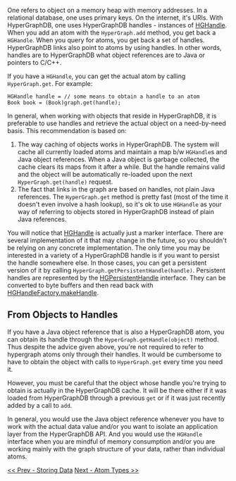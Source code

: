 One refers to object on a memory heap with memory addresses. In a relational database, one uses primary keys. On the internet, it's URIs. With HyperGraphDB, one uses HyperGraphDB handles - instances of [HGHandle](http://www.kobrix.com/javadocs/hgcore/org/hypergraphdb/HGHandle.html). When you add an atom with the `HyperGraph.add` method, you get back a `HGHandle`. When you query for atoms, you get back a set of handles. HyperGraphDB links also point to atoms by using handles. In other words, handles are to HyperGraphDB what object references are to Java or pointers to C/C++.

If you have a `HGHandle`, you can get the actual atom by calling `HyperGraph.get`. For example:

```
HGHandle handle = // some means to obtain a handle to an atom
Book book = (Book)graph.get(handle);
```

In general, when working with objects that reside in HyperGraphDB, it is preferable to use handles and retrieve the actual object on a need-by-need basis. This recommendation is based on:

  1. The way caching of objects works in HyperGraphDB. The system will cache all currently loaded atoms and maintain a map b/w `HGHandle`s and Java object references. When a Java object is garbage collected, the cache clears its maps from it after a while. But the handle remains valid and the object will be automatically re-loaded upon the next `HyperGraph.get(handle)` request.
  1. The fact that links in the graph are based on handles, not plain Java references. The `HyperGraph.get` method is pretty fast (most of the time it doesn't even involve a hash lookup), so it's ok to use `HGHandle` as your way of referring to objects stored in HyperGraphDB instead of plain Java references.

You will notice that [HGHandle](http://www.kobrix.com/javadocs/hgcore/org/hypergraphdb/HGHandle.html) is actually just a marker interface. There are several implementation of it that may change in the future, so you shouldn't be relying on any concrete implementation. The only time you may be interested in a variety of a HyperGraphDB handle is if you want to persist the handle somewhere else. In those cases, you can get a persistent version of it by calling `HyperGraph.getPersistentHandle(handle)`.  Persistent handles are represented by the [HGPersistentHandle](http://www.kobrix.com/javadocs/hgcore/org/hypergraphdb/HGPersistentHandle.html) interface. They can be converted to byte buffers and then read back with
[HGHandleFactory.makeHandle](http://www.kobrix.com/javadocs/hgcore/org/hypergraphdb/HGHandleFactory.html#makeHandle()).

## From Objects to Handles ##

If you have a Java object reference that is also a HyperGraphDB atom, you can obtain its handle through the `HyperGraph.getHandle(object)` method. Thus despite the advice given above, you're not required to refer to hypergraph atoms only through their handles. It would be cumbersome to have to obtain the object with calls to `HyperGraph.get` every time you need it.

However, you must be careful that the object whose handle you're trying to obtain is actually in the HyperGraphDB cache. It will be there either if it was loaded from HyperGraphDB through a previous `get` or if it was just recently added by a call to `add`.

In general, you would use the Java object reference whenever you have to work with the actual data value and/or you want to isolate an application layer from the HyperGraphDB API. And you would use the `HGHandle` interface when you are mindful of memory consumption and/or you are working mainly with the graph structure of your data, rather than individual atoms.

[<< Prev - Storing Data](IntroStoreData.md)  [Next - Atom Types >>](IntroHGTypes.md)